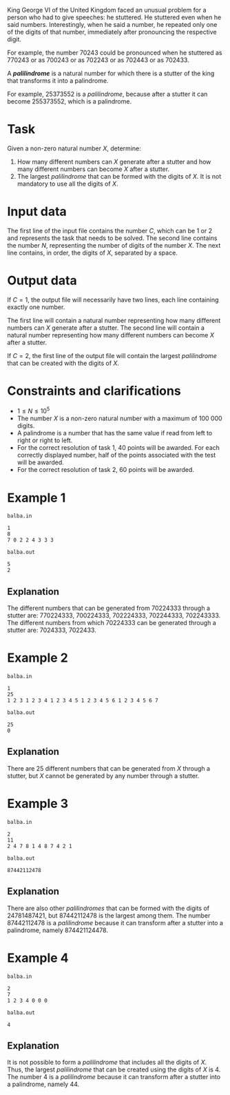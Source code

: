 
King George VI of the United Kingdom faced an unusual problem for a person who had to give speeches: he stuttered. He stuttered even when he said numbers. Interestingly, when he said a number, he repeated only one of the digits of that number, immediately after pronouncing the respective digit.

For example, the number $70243$ could be pronounced when he stuttered as $770243$ or as $700243$ or as $702243$ or as $702443$ or as $702433$.

A ***palilindrome*** is a natural number for which there is a stutter of the king that transforms it into a palindrome.

For example, $25373552$ is a *palilindrome*, because after a stutter it can become $255373552$, which is a palindrome.

# Task
Given a non-zero natural number $X$, determine:
1) How many different numbers can $X$ generate after a stutter and how many different numbers can become $X$ after a stutter.
2) The largest *palilindrome* that can be formed with the digits of $X$. It is not mandatory to use all the digits of $X$.

# Input data
The first line of the input file contains the number $C$, which can be $1$ or $2$ and represents the task that needs to be solved.
The second line contains the number $N$, representing the number of digits of the number $X$.
The next line contains, in order, the digits of $X$, separated by a space.

# Output data
If $C = 1$, the output file will necessarily have two lines, each line containing exactly one number.

The first line will contain a natural number representing how many different numbers can $X$ generate after a stutter.
The second line will contain a natural number representing how many different numbers can become $X$ after a stutter.

If $C = 2$, the first line of the output file will contain the largest *palilindrome* that can be created with the digits of $X$.

# Constraints and clarifications
- $1 \leq N \leq 10^5$
- The number $X$ is a non-zero natural number with a maximum of $100\ 000$ digits.
- A palindrome is a number that has the same value if read from left to right or right to left.
- For the correct resolution of task 1, 40 points will be awarded. For each correctly displayed number, half of the points associated with the test will be awarded.
- For the correct resolution of task 2, 60 points will be awarded.

# Example 1
`balba.in`
```
1
8
7 0 2 2 4 3 3 3
```
`balba.out`
```
5
2
```

## Explanation

The different numbers that can be generated from $70224333$ through a stutter are: $770224333$, $700224333$, $702224333$, $702244333$, $702243333$.
The different numbers from which $70224333$ can be generated through a stutter are: $7024333$, $7022433$.

# Example 2

`balba.in`
```
1
25
1 2 3 1 2 3 4 1 2 3 4 5 1 2 3 4 5 6 1 2 3 4 5 6 7
```
`balba.out`
```
25
0
```

## Explanation

There are 25 different numbers that can be generated from $X$ through a stutter, but $X$ cannot be generated by any number through a stutter.

# Example 3

`balba.in`
```
2
11
2 4 7 8 1 4 8 7 4 2 1
```
`balba.out`
```
87442112478
```

## Explanation

There are also other *palilindromes* that can be formed with the digits of $24781487421$, but
$87442112478$ is the largest among them. The number $87442112478$ is a *palilindrome* because it can transform after a stutter into a palindrome, namely $874421124478$.

# Example 4

`balba.in`
```
2
7
1 2 3 4 0 0 0
```
`balba.out`
```
4
```

## Explanation

It is not possible to form a *palilindrome* that includes all the digits of $X$. Thus, the largest *palilindrome* that can be created using the digits of $X$ is $4$. The number $4$ is a *palilindrome* because it can transform after a stutter into a palindrome, namely $44$.

